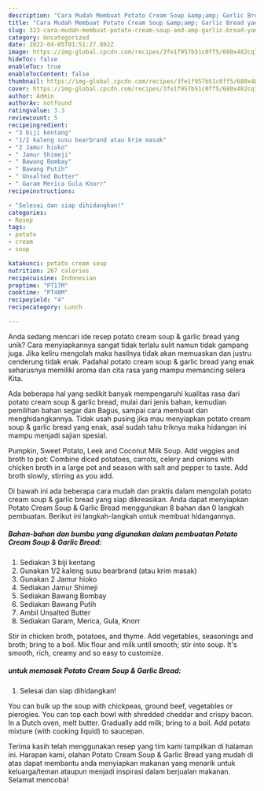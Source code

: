 ```yaml
---
description: "Cara Mudah Membuat Potato Cream Soup &amp;amp; Garlic Bread yang Enak"
title: "Cara Mudah Membuat Potato Cream Soup &amp;amp; Garlic Bread yang Enak"
slug: 323-cara-mudah-membuat-potato-cream-soup-and-amp-garlic-bread-yang-enak
category: Uncategorized
date: 2022-04-05T01:51:27.892Z
image: https://img-global.cpcdn.com/recipes/3fe1f957b51c0ff5/680x482cq70/potato-cream-soup-garlic-bread-foto-resep-utama.jpg
hideToc: false
enableToc: true
enableTocContent: false
thumbnail: https://img-global.cpcdn.com/recipes/3fe1f957b51c0ff5/680x482cq70/potato-cream-soup-garlic-bread-foto-resep-utama.jpg
cover: https://img-global.cpcdn.com/recipes/3fe1f957b51c0ff5/680x482cq70/potato-cream-soup-garlic-bread-foto-resep-utama.jpg
author: Admin
authorAv: notfound
ratingvalue: 3.3
reviewcount: 5
recipeingredient:
- "3 biji kentang"
- "1/2 kaleng susu bearbrand atau krim masak"
- "2 Jamur hioko"
- " Jamur Shimeji"
- " Bawang Bombay"
- " Bawang Putih"
- " Unsalted Butter"
- " Garam Merica Gula Knorr"
recipeinstructions:

- "Selesai dan siap dihidangkan!"
categories:
- Resep
tags:
- potato
- cream
- soup

katakunci: potato cream soup 
nutrition: 267 calories
recipecuisine: Indonesian
preptime: "PT17M"
cooktime: "PT40M"
recipeyield: "4"
recipecategory: Lunch

---
```





Anda sedang mencari ide resep potato cream soup &amp; garlic bread yang unik? Cara menyiapkannya sangat tidak terlalu sulit namun tidak gampang juga. Jika keliru mengolah maka hasilnya tidak akan memuaskan dan justru cenderung tidak enak. Padahal potato cream soup &amp; garlic bread yang enak seharusnya memiliki aroma dan cita rasa yang mampu memancing selera Kita.





Ada beberapa hal yang sedikit banyak mempengaruhi kualitas rasa dari potato cream soup &amp; garlic bread, mulai dari jenis bahan, kemudian pemilihan bahan segar dan Bagus, sampai cara membuat dan menghidangkannya. Tidak usah pusing jika mau menyiapkan potato cream soup &amp; garlic bread yang enak,      asal sudah tahu triknya maka hidangan ini mampu menjadi sajian spesial.














Pumpkin, Sweet Potato, Leek and Coconut Milk Soup. Add veggies and broth to pot: Combine diced potatoes, carrots, celery and onions with chicken broth in a large pot and season with salt and pepper to taste. Add broth slowly, stirring as you add.






Di bawah ini ada beberapa cara mudah dan praktis dalam mengolah potato cream soup &amp; garlic bread yang siap dikreasikan. Anda dapat menyiapkan Potato Cream Soup &amp; Garlic Bread menggunakan 8 bahan dan 0 langkah pembuatan. Berikut ini langkah-langkah untuk membuat hidangannya.

<!--inarticleads1-->

##### Bahan-bahan dan bumbu yang digunakan dalam pembuatan Potato Cream Soup &amp; Garlic Bread:

1. Sediakan 3 biji kentang
1. Gunakan 1/2 kaleng susu bearbrand (atau krim masak)
1. Gunakan 2 Jamur hioko
1. Sediakan  Jamur Shimeji
1. Sediakan  Bawang Bombay
1. Sediakan  Bawang Putih
1. Ambil  Unsalted Butter
1. Sediakan  Garam, Merica, Gula, Knorr


Stir in chicken broth, potatoes, and thyme. Add vegetables, seasonings and broth; bring to a boil. Mix flour and milk until smooth; stir into soup. It&#39;s smooth, rich, creamy and so easy to customize. 

<!--inarticleads2-->

#####  untuk memasak Potato Cream Soup &amp; Garlic Bread:


1. Selesai dan siap dihidangkan!

You can bulk up the soup with chickpeas, ground beef, vegetables or pierogies. You can top each bowl with shredded cheddar and crispy bacon. In a Dutch oven, melt butter. Gradually add milk; bring to a boil. Add potato mixture (with cooking liquid) to saucepan. 

Terima kasih telah menggunakan resep yang tim kami tampilkan di halaman ini. Harapan kami, olahan Potato Cream Soup &amp; Garlic Bread yang mudah di atas dapat membantu anda menyiapkan makanan yang menarik untuk keluarga/teman ataupun menjadi inspirasi dalam berjualan makanan. Selamat mencoba!
